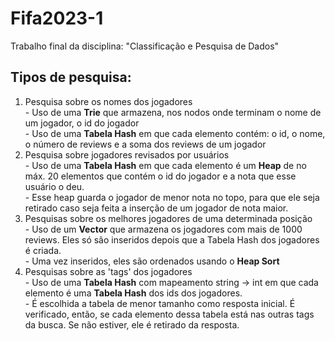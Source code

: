 # Fifa2023-1
Trabalho final da disciplina: "Classificação e Pesquisa de Dados" <br>

## Tipos de pesquisa:

<ol>
  <li> Pesquisa sobre os nomes dos jogadores <br>
  - Uso de uma <strong>Trie</strong> que armazena, nos nodos onde terminam o nome de um jogador, o id do jogador <br>
  - Uso de uma <strong>Tabela Hash</strong> em que cada elemento contém: o id, o nome, o número de reviews e a soma dos reviews de um jogador
  </li>
  <li> Pesquisa sobre jogadores revisados por usuários <br>
  - Uso de uma <strong>Tabela Hash</strong> em que cada elemento é um <strong>Heap</strong> de no máx. 20 elementos que contém o id do jogador e a nota que esse usuário o deu. <br>
  - Esse heap guarda o jogador de menor nota no topo, para que ele seja retirado caso seja feita a inserção de um jogador de nota maior.
  </li>
  <li> Pesquisas sobre os melhores jogadores de uma determinada posição <br>
  - Uso de um <strong>Vector</strong> que armazena os jogadores com mais de 1000 reviews. Eles só são inseridos depois que a Tabela Hash dos jogadores é criada. <br>
  - Uma vez inseridos, eles são ordenados usando o <strong>Heap Sort</strong>
  </li>
  <li> Pesquisas sobre as 'tags' dos jogadores <br>
  - Uso de uma <strong>Tabela Hash</strong> com mapeamento string -> int em que cada elemento é uma <strong>Tabela Hash</strong> dos ids dos jogadores. <br>
  - É escolhida a tabela de menor tamanho como resposta inicial. É verificado, então, se cada elemento dessa tabela está nas outras tags da busca. Se não estiver, ele é retirado da resposta.
  </li>
</ol>
